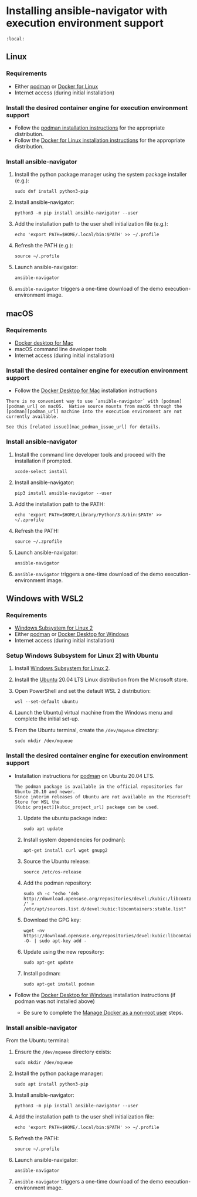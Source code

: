 # Installing ansible-navigator with execution environment support

[podman_url]: https://podman.io/

```{contents}
:local:
```

## Linux

[podman_install_url]: https://podman.io/getting-started/installation
[docker_for_linux_url]: https://docs.docker.com/engine/install/

### Requirements

- Either [podman][podman_url] or [Docker for Linux][docker_for_linux_url]
- Internet access (during initial installation)

### Install the desired container engine for execution environment support

- Follow the [podman installation instructions][podman_install_url] for the appropriate distribution.
- Follow the [Docker for Linux installation instructions][docker_for_linux_url] for the appropriate distribution.

### Install ansible-navigator

1. Install the python package manager using the system package installer (e.g.):

   ```
   sudo dnf install python3-pip
   ```

1. Install ansible-navigator:

   ```
   python3 -m pip install ansible-navigator --user
   ```

1. Add the installation path to the user shell initialization file (e.g.):

   ```
   echo 'export PATH=$HOME/.local/bin:$PATH' >> ~/.profile
   ```

1. Refresh the PATH (e.g.):

   ```
   source ~/.profile
   ```

1. Launch ansible-navigator:

   ```
   ansible-navigator
   ```

1. `ansible-navigator` triggers a one-time download of the demo execution-environment image.

## macOS

[docker_for_mac_url]: https://hub.docker.com/editions/community/docker-ce-desktop-mac
[mac_podman_issue_url]: https://github.com/containers/podman/issues/8016

### Requirements

- [Docker desktop for Mac][docker_for_mac_url]
- macOS command line developer tools
- Internet access (during initial installation)

### Install the desired container engine for execution environment support

- Follow the [Docker Desktop for Mac][docker_for_mac_url] installation instructions


```{note}
There is no convenient way to use `ansible-navigator` with [podman][podman_url] on macOS.  Native source mounts from macOS through the [podman][podman_url] machine into the execution environment are not currently available.

See this [related issue][mac_podman_issue_url] for details.
```

### Install ansible-navigator


1. Install the command line developer tools and proceed with the installation if prompted.

   ```
   xcode-select install
   ```

1. Install ansible-navigator:

   ```
   pip3 install ansible-navigator --user
   ```

1. Add the installation path to the PATH:

   ```
   echo 'export PATH=$HOME/Library/Python/3.8/bin:$PATH' >> ~/.zprofile
   ```

1. Refresh the PATH:

   ```
   source ~/.zprofile
   ```

1. Launch ansible-navigator:

   ```
   ansible-navigator
   ```

1. `ansible-navigator` triggers a one-time download of the demo execution-environment image.


## Windows with WSL2

[docker_desktop_for_windows_url]: https://hub.docker.com/editions/community/docker-ce-desktop-windows
[manage_docker_non_root_user_url]: https://docs.docker.com/engine/install/linux-postinstall/
[kubic_project_url]: https://build.opensuse.org/package/show/devel:kubic:libcontainers:stable/podman
[ubuntu_url]: https://ubuntu.com/
[wsl_2_install_url]: https://docs.microsoft.com/en-us/windows/wsl/install-win10

### Requirements

- [Windows Subsystem for Linux 2][wsl_2_install_url]
- Either [podman][podman_url] or [Docker Desktop for Windows][docker_desktop_for_windows_url]
- Internet access (during initial installation)

### Setup Windows Subsystem for Linux 2] with Ubuntu

1. Install [Windows Subsystem for Linux 2][wsl_2_install_url].
1. Install the [Ubuntu][ubuntu_url] 20.04 LTS Linux distribution from the Microsoft store.
1. Open PowerShell and set the default WSL 2 distribution:

   ```
   wsl --set-default ubuntu
   ```

1. Launch the Ubuntu] virtual machine from the Windows menu and complete the initial set-up.
1. From the Ubuntu terminal, create the `/dev/mqueue` directory:

   ```
   sudo mkdir /dev/mqueue
   ```

### Install the desired container engine for execution environment support


- Installation instructions for [podman][podman_url] on Ubuntu 20.04 LTS.

   ```{note}
   The podman package is available in the official repositories for Ubuntu 20.10 and newer.
   Since interim releases of Ubuntu are not available on the Microsoft Store for WSL the
   [Kubic project][kubic_project_url] package can be used.
   ```

   1. Update the ubuntu package index:

      ```
      sudo apt update
      ```

   1. Install system dependencies for podman]:

      ```
      apt-get install curl wget gnupg2
      ```

   1. Source the Ubuntu release:

      ```
      source /etc/os-release
      ```

   1. Add the podman repository:

      ```
      sudo sh -c "echo 'deb http://download.opensuse.org/repositories/devel:/kubic:/libcontainers:/stable/xUbuntu_${VERSION_ID}/ /' > /etc/apt/sources.list.d/devel:kubic:libcontainers:stable.list"
      ```

   1. Download the GPG key:

      ```
      wget -nv https://download.opensuse.org/repositories/devel:kubic:libcontainers:stable/xUbuntu_${VERSION_ID}/Release.key -O- | sudo apt-key add -
      ```

   1. Update using the new repository:

      ```
      sudo apt-get update
      ```

   1. Install podman:

      ```
      sudo apt-get install podman
      ```

- Follow the [Docker Desktop for Windows][docker_desktop_for_windows_url] installation instructions (if podman was not installed above)

   - Be sure to complete the [Manage Docker as a non-root user][manage_docker_non_root_user_url] steps.

### Install ansible-navigator

From the Ubuntu terminal:
   1. Ensure the `/dev/mqueue` directory exists:

      ```
      sudo mkdir /dev/mqueue
      ```

   1. Install the python package manager:

      ```
      sudo apt install python3-pip
      ```

   1. Install ansible-navigator:

      ```
      python3 -m pip install ansible-navigator --user
      ```

   1. Add the installation path to the user shell initialization file:

      ```
      echo 'export PATH=$HOME/.local/bin:$PATH' >> ~/.profile
      ```

   1. Refresh the PATH:

      ```
      source ~/.profile
      ```

   1. Launch ansible-navigator:

      ```
      ansible-navigator
      ```

   1. `ansible-navigator` triggers a one-time download of the demo execution-environment image.
